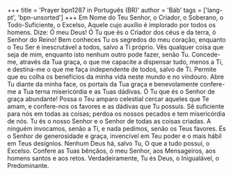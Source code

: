 +++
title = 'Prayer bpn1287 in Português (BR)'
author = 'Báb'
tags = ['lang-pt', 'bpn-unsorted']
+++
Em Nome do Teu Senhor, o Criador, o Soberano, o Todo-Suficiente, o Excelso, Aquele cujo auxílio é implorado por todos os homens.
Dize: Ó meu Deus! Ó Tu que és o Criador dos céus e da terra, ó Senhor do Reino! Bem conheces Tu os segredos do meu coração, enquanto o Teu Ser é inescrutável a todos, salvo a Ti próprio. Vês qualquer coisa que seja de mim, enquanto isto nenhum outro pode fazer, senão Tu. Concede-me, através da Tua graça, o que me capacite a dispensar tudo, menos a Ti, e destina-me o que me faça independente de todos, salvo de Ti. Permite que eu colha os benefícios da minha vida neste mundo e no vindouro. Abre Tu diante da minha face, os portais da Tua graça e benevolamente confere-me a Tua terna misericórdia e as Tuas dádivas.
Ó Tu que és o Senhor de graça abundante! Possa o Teu amparo celestial cercar aqueles que Te amam, e confere-nos os favores e as dádivas que Tu possuis. Sê suficiente para nós em todas as coisas; perdoa os nossos pecados e tem misericórdia de nós. Tu és o nosso Senhor e o Senhor de todas as coisas criadas. A ninguém invocamos, senão a Ti, e nada pedimos, senão os Teus favores. És o Senhor de generosidade e graça, invencível em Teu poder e o mais hábil em Teus desígnios. Nenhum Deus há, salvo Tu, O que a tudo possui, o Excelso.
Confere as Tuas bênçãos, ó meu Senhor, aos Mensageiros, aos homens santos e aos retos. Verdadeiramente, Tu és Deus, o Inigualável, o Predominante.
